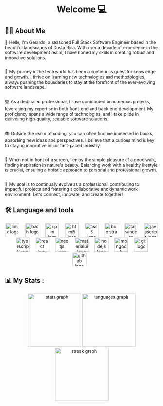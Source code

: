 <h1 align="center">Welcome 💻</h1>

<h2 align="left">👩‍💻  About Me</h2>

<div align="left" width="200px" >

<p align="left" >
  👋 Hello, I'm Gerardo, a seasoned Full Stack Software Engineer based in the beautiful landscapes of Costa Rica. With over a decade of experience in the software development realm, I have honed my skills in creating robust and innovative solutions.
  
  ##
  
🚀 My journey in the tech world has been a continuous quest for knowledge and growth. I thrive on learning new technologies and methodologies, always pushing the boundaries to stay at the forefront of the ever-evolving software landscape.
  
##
  
💻 As a dedicated professional, I have contributed to numerous projects, leveraging my expertise in both front-end and back-end development. My proficiency spans a wide range of technologies, and I take pride in delivering high-quality, scalable software solutions.

##

📚 Outside the realm of coding, you can often find me immersed in books, absorbing new ideas and perspectives. I believe that a curious mind is key to staying innovative in our fast-paced industry.

##

👣 When not in front of a screen, I enjoy the simple pleasure of a good walk, finding inspiration in nature's beauty. Balancing work with a healthy lifestyle is crucial, ensuring a holistic approach to personal and professional growth.

## 

🌟 My goal is to continually evolve as a professional, contributing to impactful projects and fostering a collaborative and dynamic work environment. Let's connect, innovate, and create together!</p>
</div>

###

<h2 align="left">🛠 Language and tools</h2>

###

<div align="center">
  <img src="https://skillicons.dev/icons?i=linux" height="45" alt="linux logo"  />
  <img width="12" />
  <img src="https://skillicons.dev/icons?i=bash" height="45" alt="bash logo"  />
  <img width="12" />
  <img src="https://cdn.jsdelivr.net/gh/devicons/devicon/icons/npm/npm-original-wordmark.svg" height="45" alt="npm logo"  />
  <img width="12" />
  <img src="https://skillicons.dev/icons?i=html" height="45" alt="html5 logo"  />
  <img width="12" />
  <img src="https://skillicons.dev/icons?i=css" height="45" alt="css3 logo"  />
  <img width="12" />
  <img src="https://skillicons.dev/icons?i=bootstrap" height="45" alt="bootstrap logo"  />
  <img width="12" />
  <img src="https://skillicons.dev/icons?i=tailwind" height="45" alt="tailwindcss logo"  />
  <img width="12" />
  <img src="https://skillicons.dev/icons?i=js" height="45" alt="javascript logo"  />
  <img width="12" />
  <img src="https://skillicons.dev/icons?i=ts" height="45" alt="typescript logo"  />
  <img width="12" />
  <img src="https://skillicons.dev/icons?i=react" height="45" alt="react logo"  />
  <img width="12" />
  <img src="https://skillicons.dev/icons?i=nextjs" height="45" alt="nextjs logo"  />
  <img width="12" />
  <img src="https://skillicons.dev/icons?i=materialui" height="45" alt="materialui logo"  />
  <img width="12" />
  <img src="https://skillicons.dev/icons?i=nodejs" height="45" alt="nodejs logo"  />
  <img width="12" />
  <img src="https://skillicons.dev/icons?i=mongodb" height="45" alt="mongodb logo"  />
  <img width="12" />
  <img src="https://skillicons.dev/icons?i=git" height="45" alt="git logo"  />
  <img width="12" />
  <img src="https://skillicons.dev/icons?i=github" height="45" alt="github logo"  />
  <img width="12" />

</div>

###

<h2 align="left">📊 My Stats :</h2>

###

<div align="center">
  <img src="https://github-readme-stats.vercel.app/api?username=Watanuki395&hide_title=false&hide_rank=true&show_icons=true&include_all_commits=true&count_private=true&disable_animations=false&theme=dracula&locale=en&hide_border=false&order=1&custom_title=Git+Stats" height= "175" alt="stats graph">
  <img src="https://github-readme-stats.vercel.app/api/top-langs?username=Watanuki395&locale=en&hide_title=false&layout=compact&card_width=320&langs_count=5&theme=dracula&hide_border=false&order=2" height="175" alt="languages graph"  />
  <img src="https://streak-stats.demolab.com?user=Watanuki395&locale=en&mode=weekly&theme=dracula&hide_border=false&border_radius=5&order=3" height="175" alt="streak graph" />
</div>

